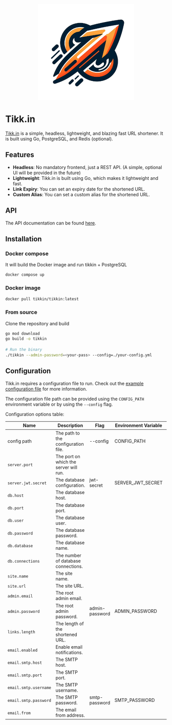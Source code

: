 <p align="center">
  <img width="300" height="300" src="assets/logo.png">
</p>

# Tikk.in

[Tikk.in](tikkin_api_docs) is a simple, headless, lightweight, and blazing fast URL shortener.
It is built using Go, PostgreSQL, and Redis (optional).

## Features

- **Headless**: No mandatory frontend, just a REST API. (A simple, optional UI will be provided in the future)
- **Lightweight**: Tikk.in is built using Go, which makes it lightweight and fast.
- **Link Expiry**: You can set an expiry date for the shortened URL.
- **Custom Alias**: You can set a custom alias for the shortened URL.

## API
The API documentation can be found [here](tikkin_api_docs).

## Installation

### Docker compose

It will build the Docker image and run tikkin + PostgreSQL
```bash
docker compose up
```

### Docker image

```bash
docker pull tikkin/tikkin:latest
```

### From source

Clone the repository and build
```bash
go mod download
go build -o tikkin

# Run the binary
./tikkin --admin-password=<your-pass> --config=./your-config.yml
```

## Configuration

Tikk.in requires a configuration file to run. Check out the [example configuration file](example.config.yml) for more
information.

The configuration file path can be provided using the `CONFIG_PATH` environment variable or by using the `--config`
flag.

Configuration options table:

| Name                  | Description                            | Flag           | Environment Variable | Default Value         | Required |
|-----------------------|----------------------------------------|----------------|----------------------|-----------------------|----------|
| config path           | The path to the configuration file.    | --config       | CONFIG_PATH          | `./config.yml`        | true     |
| `server.port`         | The port on which the server will run. |                |                      | `3000`                | true     |
| `server.jwt.secret`   | The database configuration.            | jwt-secret     | SERVER_JWT_SECRET    | `changemeplease`      | true     |
| `db.host`             | The database host.                     |                |                      | `localhost`           | true     |
| `db.port`             | The database port.                     |                |                      | `5432`                | true     |
| `db.user`             | The database user.                     |                |                      | `tikkin`              | true     |
| `db.password`         | The database password.                 |                |                      | `tikkin`              | true     |
| `db.database`         | The database name.                     |                |                      | `tikkin`              | true     |
| `db.connections`      | The number of database connections.    |                |                      | `10`                  | true     |
| `site.name`           | The site name.                         |                |                      | `Tikk.in`             | false    |
| `site.url`            | The site URL.                          |                |                      | `https://example.com` | false    |
| `admin.email`         | The root admin email.                  |                |                      |                       | false    |
| `admin.password`      | The root admin password.               | admin-password | ADMIN_PASSWORD       |                       | false    |
| `links.length`        | The length of the shortened URL.       |                |                      | `6`                   | true     |
| `email.enabled`       | Enable email notifications.            |                |                      | `true`                | false    |
| `email.smtp.host`     | The SMTP host.                         |                |                      |                       | false    |
| `email.smtp.port`     | The SMTP port.                         |                |                      | `587`                 | false    |
| `email.smtp.username` | The SMTP username.                     |                |                      |                       | false    |
| `email.smtp.password` | The SMTP password.                     | smtp-password  | SMTP_PASSWORD        |                       | false    |
| `email.from`          | The email from address.                |                |                      | `noreply@example.com` | false    |



[tikkin_address]: [https://tikk.in/api-docs]

